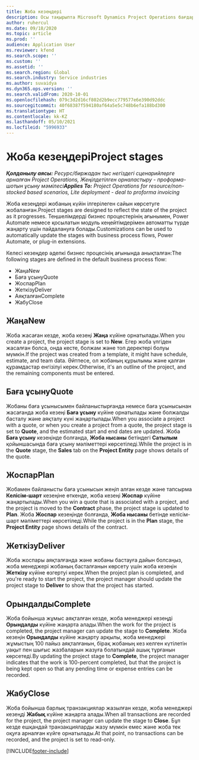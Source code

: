 ```yaml
---
title: Жоба кезеңдері
description: Осы тақырыпта Microsoft Dynamics Project Operations бағдарламасында қолжетімді жоба кезеңдері туралы ақпарат ұсынылған.
author: ruhercul
ms.date: 09/18/2020
ms.topic: article
ms.prod: ''
audience: Application User
ms.reviewer: kfend
ms.search.scope: ''
ms.custom: ''
ms.assetid: ''
ms.search.region: Global
ms.search.industry: Service industries
ms.author: suvaidya
ms.dyn365.ops.version: ''
ms.search.validFrom: 2020-10-01
ms.openlocfilehash: 079c3d2d16cf802d2b9ecc779577e6e390d92ddc
ms.sourcegitcommit: 40f68387f594180af64a5e5c748b6efa188bd300
ms.translationtype: HT
ms.contentlocale: kk-KZ
ms.lasthandoff: 05/10/2021
ms.locfileid: "5996933"
---
```

# <a name="project-stages"></a><span data-ttu-id="d0ae6-103">Жоба кезеңдері</span><span class="sxs-lookup"><span data-stu-id="d0ae6-103">Project stages</span></span>

<span data-ttu-id="d0ae6-104">_**Қолданылу аясы:** Ресурс/биржадан тыс негіздегі сценарийлерге арналған Project Operations, Жеңілдетілген орналастыру - проформа-шотын ұсыну мәмілесі_</span><span class="sxs-lookup"><span data-stu-id="d0ae6-104">_**Applies To:** Project Operations for resource/non-stocked based scenarios, Lite deployment - deal to proforma invoicing_</span></span>

<span data-ttu-id="d0ae6-105">Жоба кезеңдері жобаның күйін ілгерілеген сайын көрсетуге жобаланған.</span><span class="sxs-lookup"><span data-stu-id="d0ae6-105">Project stages are designed to reflect the state of the project as it progresses.</span></span> <span data-ttu-id="d0ae6-106">Теңшелімдерді бизнес процестерінің ағынымен, Power Automate немесе қосылатын модуль кеңейтімдерімен автоматты түрде жаңарту үшін пайдалануға болады.</span><span class="sxs-lookup"><span data-stu-id="d0ae6-106">Customizations can be used to automatically update the stages with business process flows, Power Automate, or plug-in extensions.</span></span>

<span data-ttu-id="d0ae6-107">Келесі кезеңдер әдепкі бизнес процесінің ағынында анықталған:</span><span class="sxs-lookup"><span data-stu-id="d0ae6-107">The following stages are defined in the default business process flow:</span></span>

- <span data-ttu-id="d0ae6-108">Жаңа</span><span class="sxs-lookup"><span data-stu-id="d0ae6-108">New</span></span>
- <span data-ttu-id="d0ae6-109">Баға ұсыну</span><span class="sxs-lookup"><span data-stu-id="d0ae6-109">Quote</span></span>
- <span data-ttu-id="d0ae6-110">Жоспар</span><span class="sxs-lookup"><span data-stu-id="d0ae6-110">Plan</span></span>
- <span data-ttu-id="d0ae6-111">Жеткізу</span><span class="sxs-lookup"><span data-stu-id="d0ae6-111">Deliver</span></span>
- <span data-ttu-id="d0ae6-112">Аяқталған</span><span class="sxs-lookup"><span data-stu-id="d0ae6-112">Complete</span></span>
- <span data-ttu-id="d0ae6-113">Жабу</span><span class="sxs-lookup"><span data-stu-id="d0ae6-113">Close</span></span> 

## <a name="new"></a><span data-ttu-id="d0ae6-114">Жаңа</span><span class="sxs-lookup"><span data-stu-id="d0ae6-114">New</span></span>

<span data-ttu-id="d0ae6-115">Жоба жасаған кезде, жоба кезеңі **Жаңа** күйіне орнатылады.</span><span class="sxs-lookup"><span data-stu-id="d0ae6-115">When you create a project, the project stage is set to **New**.</span></span> <span data-ttu-id="d0ae6-116">Егер жоба үлгіден жасалған болса, онда кесте, болжам және топ деректері болуы мүмкін.</span><span class="sxs-lookup"><span data-stu-id="d0ae6-116">If the project was created from a template, it might have schedule, estimate, and team data.</span></span> <span data-ttu-id="d0ae6-117">Әйтпесе, ол жобаның құрылымы және қалған құрамдастар енгізілуі керек.</span><span class="sxs-lookup"><span data-stu-id="d0ae6-117">Otherwise, it's an outline of the project, and the remaining components must be entered.</span></span>

## <a name="quote"></a><span data-ttu-id="d0ae6-118">Баға ұсыну</span><span class="sxs-lookup"><span data-stu-id="d0ae6-118">Quote</span></span>

<span data-ttu-id="d0ae6-119">Жобаны баға ұсынысымен байланыстырғанда немесе баға ұсынысынан жасағанда жоба кезеңі **Баға ұсыну** күйіне орнатылады және болжалды басталу және аяқталу күні жаңартылады.</span><span class="sxs-lookup"><span data-stu-id="d0ae6-119">When you associate a project with a quote, or when you create a project from a quote, the project stage is set to **Quote**, and the estimated start and end dates are updated.</span></span> <span data-ttu-id="d0ae6-120">Жоба **Баға ұсыну** кезеңінде болғанда, **Жоба нысаны** бетіндегі **Сатылым** қойыншасында баға ұсыну мәліметтері көрсетіледі.</span><span class="sxs-lookup"><span data-stu-id="d0ae6-120">While the project is in the **Quote** stage, the **Sales** tab on the **Project Entity** page shows details of the quote.</span></span>

## <a name="plan"></a><span data-ttu-id="d0ae6-121">Жоспар</span><span class="sxs-lookup"><span data-stu-id="d0ae6-121">Plan</span></span>

<span data-ttu-id="d0ae6-122">Жобамен байланысты баға ұсынысын жеңіп алған кезде және тапсырма **Келісім-шарт** кезеңіне өткенде, жоба кезеңі **Жоспар** күйіне жаңартылады.</span><span class="sxs-lookup"><span data-stu-id="d0ae6-122">When you win a quote that is associated with a project, and the project is moved to the **Contract** phase, the project stage is updated to **Plan**.</span></span> <span data-ttu-id="d0ae6-123">Жоба **Жоспар** кезеңінде болғанда, **Жоба нысаны** бетінде келісім-шарт мәліметтері көрсетіледі.</span><span class="sxs-lookup"><span data-stu-id="d0ae6-123">While the project is in the **Plan** stage, the **Project Entity** page shows details of the contract.</span></span>

## <a name="deliver"></a><span data-ttu-id="d0ae6-124">Жеткізу</span><span class="sxs-lookup"><span data-stu-id="d0ae6-124">Deliver</span></span>

<span data-ttu-id="d0ae6-125">Жоба жоспары аяқталғанда және жобаны бастауға дайын болсаңыз, жоба менеджері жобаның басталғанын көрсету үшін жоба кезеңін **Жеткізу** күйіне өзгертуі керек.</span><span class="sxs-lookup"><span data-stu-id="d0ae6-125">When the project plan is completed, and you're ready to start the project, the project manager should update the project stage to **Deliver** to show that the project has started.</span></span>

## <a name="complete"></a><span data-ttu-id="d0ae6-126">Орындалды</span><span class="sxs-lookup"><span data-stu-id="d0ae6-126">Complete</span></span> 

<span data-ttu-id="d0ae6-127">Жоба бойынша жұмыс аяқталған кезде, жоба менеджері кезеңді **Орындалды** күйіне жаңарта алады.</span><span class="sxs-lookup"><span data-stu-id="d0ae6-127">When the work for the project is completed, the project manager can update the stage to **Complete**.</span></span> <span data-ttu-id="d0ae6-128">Жоба кезеңін **Орындалды** күйіне жаңарту арқылы, жоба менеджері жұмыстың 100 пайыз аяқталғанын, бірақ жобаның кез келген күтілетін уақыт пен шығыс жазбаларын жазуға болатындай ашық тұрғанын көрсетеді.</span><span class="sxs-lookup"><span data-stu-id="d0ae6-128">By updating the project stage to **Complete**, the project manager indicates that the work is 100-percent completed, but that the project is being kept open so that any pending time or expense entries can be recorded.</span></span>

## <a name="close"></a><span data-ttu-id="d0ae6-129">Жабу</span><span class="sxs-lookup"><span data-stu-id="d0ae6-129">Close</span></span>

<span data-ttu-id="d0ae6-130">Жоба бойынша барлық транзакциялар жазылған кезде, жоба менеджері кезеңді **Жабық** күйіне жаңарта алады.</span><span class="sxs-lookup"><span data-stu-id="d0ae6-130">When all transactions are recorded for the project, the project manager can update the stage to **Close**.</span></span> <span data-ttu-id="d0ae6-131">Бұл кезде ешқандай транзакцияларды жазу мүмкін емес және жоба тек оқуға арналған күйге орнатылады.</span><span class="sxs-lookup"><span data-stu-id="d0ae6-131">At that point, no transactions can be recorded, and the project is set to read-only.</span></span>



[!INCLUDE[footer-include](../includes/footer-banner.md)]